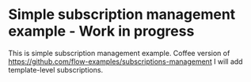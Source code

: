 # Simple subscription management example - Work in progress

This is simple subscription management example. Coffee version of https://github.com/flow-examples/subscriptions-management
I will add template-level subscriptions.

